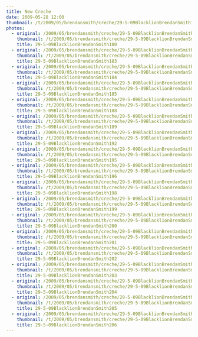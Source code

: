 ```yaml
---
title: New Creche
date: 2009-05-28 12:00
thumbnail: /t/2009/05/brendansmith/creche/29-5-09BlacklionBrendanSmith180.jpg
photos:
  - original: /2009/05/brendansmith/creche/29-5-09BlacklionBrendanSmith180.jpg
    thumbnail: /t/2009/05/brendansmith/creche/29-5-09BlacklionBrendanSmith180.jpg
    title: 29-5-09BlacklionBrendanSmith180
  - original: /2009/05/brendansmith/creche/29-5-09BlacklionBrendanSmith183.jpg
    thumbnail: /t/2009/05/brendansmith/creche/29-5-09BlacklionBrendanSmith183.jpg
    title: 29-5-09BlacklionBrendanSmith183
  - original: /2009/05/brendansmith/creche/29-5-09BlacklionBrendanSmith184.jpg
    thumbnail: /t/2009/05/brendansmith/creche/29-5-09BlacklionBrendanSmith184.jpg
    title: 29-5-09BlacklionBrendanSmith184
  - original: /2009/05/brendansmith/creche/29-5-09BlacklionBrendanSmith185.jpg
    thumbnail: /t/2009/05/brendansmith/creche/29-5-09BlacklionBrendanSmith185.jpg
    title: 29-5-09BlacklionBrendanSmith185
  - original: /2009/05/brendansmith/creche/29-5-09BlacklionBrendanSmith188.jpg
    thumbnail: /t/2009/05/brendansmith/creche/29-5-09BlacklionBrendanSmith188.jpg
    title: 29-5-09BlacklionBrendanSmith188
  - original: /2009/05/brendansmith/creche/29-5-09BlacklionBrendanSmith189.jpg
    thumbnail: /t/2009/05/brendansmith/creche/29-5-09BlacklionBrendanSmith189.jpg
    title: 29-5-09BlacklionBrendanSmith189
  - original: /2009/05/brendansmith/creche/29-5-09BlacklionBrendanSmith192.jpg
    thumbnail: /t/2009/05/brendansmith/creche/29-5-09BlacklionBrendanSmith192.jpg
    title: 29-5-09BlacklionBrendanSmith192
  - original: /2009/05/brendansmith/creche/29-5-09BlacklionBrendanSmith195.jpg
    thumbnail: /t/2009/05/brendansmith/creche/29-5-09BlacklionBrendanSmith195.jpg
    title: 29-5-09BlacklionBrendanSmith195
  - original: /2009/05/brendansmith/creche/29-5-09BlacklionBrendanSmith196.jpg
    thumbnail: /t/2009/05/brendansmith/creche/29-5-09BlacklionBrendanSmith196.jpg
    title: 29-5-09BlacklionBrendanSmith196
  - original: /2009/05/brendansmith/creche/29-5-09BlacklionBrendanSmith198.jpg
    thumbnail: /t/2009/05/brendansmith/creche/29-5-09BlacklionBrendanSmith198.jpg
    title: 29-5-09BlacklionBrendanSmith198
  - original: /2009/05/brendansmith/creche/29-5-09BlacklionBrendanSmith199.jpg
    thumbnail: /t/2009/05/brendansmith/creche/29-5-09BlacklionBrendanSmith199.jpg
    title: 29-5-09BlacklionBrendanSmith199
  - original: /2009/05/brendansmith/creche/29-5-09BlacklionBrendanSmith200.jpg
    thumbnail: /t/2009/05/brendansmith/creche/29-5-09BlacklionBrendanSmith200.jpg
    title: 29-5-09BlacklionBrendanSmith200
  - original: /2009/05/brendansmith/creche/29-5-09BlacklionBrendanSmith201.jpg
    thumbnail: /t/2009/05/brendansmith/creche/29-5-09BlacklionBrendanSmith201.jpg
    title: 29-5-09BlacklionBrendanSmith201
  - original: /2009/05/brendansmith/creche/29-5-09BlacklionBrendanSmith202.jpg
    thumbnail: /t/2009/05/brendansmith/creche/29-5-09BlacklionBrendanSmith202.jpg
    title: 29-5-09BlacklionBrendanSmith202
  - original: /2009/05/brendansmith/creche/29-5-09BlacklionBrendanSmith203.jpg
    thumbnail: /t/2009/05/brendansmith/creche/29-5-09BlacklionBrendanSmith203.jpg
    title: 29-5-09BlacklionBrendanSmith203
  - original: /2009/05/brendansmith/creche/29-5-09BlacklionBrendanSmith204.jpg
    thumbnail: /t/2009/05/brendansmith/creche/29-5-09BlacklionBrendanSmith204.jpg
    title: 29-5-09BlacklionBrendanSmith204
  - original: /2009/05/brendansmith/creche/29-5-09BlacklionBrendanSmith205.jpg
    thumbnail: /t/2009/05/brendansmith/creche/29-5-09BlacklionBrendanSmith205.jpg
    title: 29-5-09BlacklionBrendanSmith205
  - original: /2009/05/brendansmith/creche/29-5-09BlacklionBrendanSmith206.jpg
    thumbnail: /t/2009/05/brendansmith/creche/29-5-09BlacklionBrendanSmith206.jpg
    title: 29-5-09BlacklionBrendanSmith206
---
```

